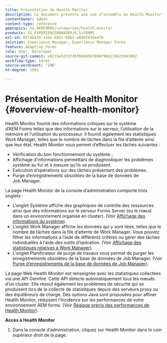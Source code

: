```yaml
---
title: Présentation de Health Monitor
description: Ce document présente une vue d’ensemble de Health Monitor et donne des informations sur la manière dont vous pouvez y accéder.
contentOwner: admin
content-type: reference
geptopics: SG_AEMFORMS/categories/health_monitor
products: SG_EXPERIENCEMANAGER/6.5/FORMS
exl-id: 05f8b430-141e-4921-98b1-a0d8f636e478
solution: Experience Manager, Experience Manager Forms
feature: Adaptive Forms
role: User, Developer
source-git-commit: e821be5233fd5f6688507096790d219d25903892
workflow-type: tm+mt
source-wordcount: '296'
ht-degree: 100%

---
```


# Présentation de Health Monitor {#overview-of-health-monitor}

Health Monitor fournit des informations critiques sur le système d’AEM Forms telles que des informations sur le serveur, l’utilisation de la mémoire et l’utilisation du processeur. Il fournit également les statistiques Work Manager, telles que le nombre de tâches dans la file d’attente ainsi que leur état. Health Monitor vous permet d’effectuer les tâches suivantes :

* Vérification du bon fonctionnement du système ;
* Affichage d’informations permettant de diagnostiquer les problèmes système au fur et à mesure qu’ils se produisent.
* Exécution d’opérations sur des tâches présentant des problèmes.
* Purge d’enregistrements obsolètes de la base de données de Job Manager.

La page Health Monitor de la console d’administration comporte trois onglets :

* L’onglet Système affiche des graphiques de contrôle des ressources ainsi que des informations sur le serveur Forms Server (ou le nœud dans un environnement organisé en cluster). (Voir [Affichage des informations du système](/help/forms/using/admin-help/view-system-information.md#view-system-information)).
* L’onglet Work Manager affiche les données qui y sont liées, telles que le nombre de tâches dans la file d’attente de Work Manager. Vous pouvez filtrer les informations à l’aide de différents critères ou gérer des tâches individuelles à l’aide des outils d’opération. (Voir [Affichage des statistiques relatives à Work Manager](/help/forms/using/admin-help/view-statistics-related-manager.md#view-statistics-related-to-work-manager)).
* L’onglet Planificateur de purge de travaux vous permet de purger les enregistrements obsolètes de la base de données de Job Manager. (Voir [Purge d’enregistrements de la base de données de Job Manager](/help/forms/using/admin-help/purge-records-job-manager-database.md#purge-records-from-the-job-manager-database)).

La page Web Health Monitor est renseignée avec les statistiques collectées via une API Gemfire. Cette API détecte automatiquement tous les nœuds d’un cluster. Elle résout également les problèmes de sécurité qui se produisent lors de la collecte de statistiques depuis des serveurs proxy ou des équilibreurs de charge. Des options Java sont proposées pour affiner Health Monitor, réduisant l’incidence sur les performances de votre environnement AEM forms. (Voir [Réglage précis des performances de Health Monitor](/help/forms/using/admin-help/fine-tuning-health-monitor-performance.md#fine-tuning-health-monitor-performance)).

**Accès à Health Monitor**

1. Dans la console d’administration, cliquez sur Health Monitor dans le coin supérieur droit de la page.
